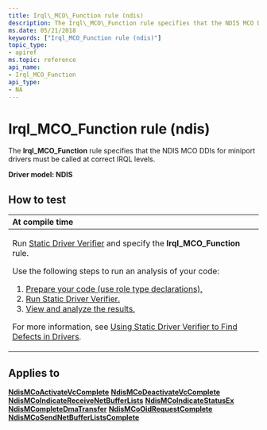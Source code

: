 ```yaml
---
title: Irql\_MCO\_Function rule (ndis)
description: The Irql\_MCO\_Function rule specifies that the NDIS MCO DDIs for miniport drivers must be called at correct IRQL levels.
ms.date: 05/21/2018
keywords: ["Irql_MCO_Function rule (ndis)"]
topic_type:
- apiref
ms.topic: reference
api_name:
- Irql_MCO_Function
api_type:
- NA
---
```


# Irql\_MCO\_Function rule (ndis)


The **Irql\_MCO\_Function** rule specifies that the NDIS MCO DDIs for miniport drivers must be called at correct IRQL levels.

**Driver model: NDIS**

## How to test

<table>
<colgroup>
<col width="100%" />
</colgroup>
<thead>
<tr class="header">
<th align="left">At compile time</th>
</tr>
</thead>
<tbody>
<tr class="odd">
<td align="left"><p>Run <a href="/windows-hardware/drivers/devtest/static-driver-verifier" data-raw-source="[Static Driver Verifier](./static-driver-verifier.md)">Static Driver Verifier</a> and specify the <strong>Irql_MCO_Function</strong> rule.</p>
Use the following steps to run an analysis of your code:
<ol>
<li><a href="/windows-hardware/drivers/devtest/using-static-driver-verifier-to-find-defects-in-drivers#preparing-your-source-code" data-raw-source="[Prepare your code (use role type declarations).](./using-static-driver-verifier-to-find-defects-in-drivers.md#preparing-your-source-code)">Prepare your code (use role type declarations).</a></li>
<li><a href="/windows-hardware/drivers/devtest/using-static-driver-verifier-to-find-defects-in-drivers#running-static-driver-verifier" data-raw-source="[Run Static Driver Verifier.](./using-static-driver-verifier-to-find-defects-in-drivers.md#running-static-driver-verifier)">Run Static Driver Verifier.</a></li>
<li><a href="/windows-hardware/drivers/devtest/using-static-driver-verifier-to-find-defects-in-drivers#viewing-and-analyzing-the-results" data-raw-source="[View and analyze the results.](./using-static-driver-verifier-to-find-defects-in-drivers.md#viewing-and-analyzing-the-results)">View and analyze the results.</a></li>
</ol>
<p>For more information, see <a href="/windows-hardware/drivers/devtest/using-static-driver-verifier-to-find-defects-in-drivers" data-raw-source="[Using Static Driver Verifier to Find Defects in Drivers](./using-static-driver-verifier-to-find-defects-in-drivers.md)">Using Static Driver Verifier to Find Defects in Drivers</a>.</p></td>
</tr>
</tbody>
</table>

## Applies to

[**NdisMCoActivateVcComplete**](/windows-hardware/drivers/ddi/ndis/nf-ndis-ndismcoactivatevccomplete)
[**NdisMCoDeactivateVcComplete**](/windows-hardware/drivers/ddi/ndis/nf-ndis-ndismcodeactivatevccomplete)
[**NdisMCoIndicateReceiveNetBufferLists**](/windows-hardware/drivers/ddi/ndis/nf-ndis-ndismcoindicatereceivenetbufferlists)
[**NdisMCoIndicateStatusEx**](/windows-hardware/drivers/ddi/ndis/nf-ndis-ndismcoindicatestatusex)
[**NdisMCompleteDmaTransfer**](/windows-hardware/drivers/ddi/ndis/nf-ndis-ndismcompletedmatransfer)
[**NdisMCoOidRequestComplete**](/windows-hardware/drivers/ddi/ndis/nf-ndis-ndismcooidrequestcomplete)
[**NdisMCoSendNetBufferListsComplete**](/windows-hardware/drivers/ddi/ndis/nf-ndis-ndismcosendnetbufferlistscomplete)
